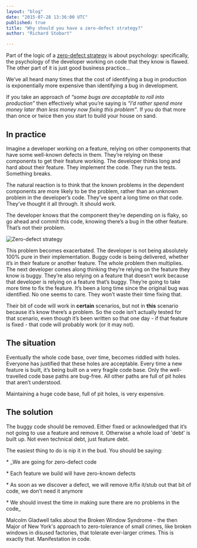 ```yaml
---
layout: "blog"
date: "2015-07-28 13:36:00 UTC"
published: true
title: "Why should you have a zero-defect strategy?"
author: "Richard Stobart"

---
```


Part of the logic of a [zero-defect strategy](https://en.wikipedia.org/wiki/Zero\_Defects) is about psychology: specifically, the psychology of the developer working on code that they know is flawed. The other part of it is just good business practice...  
  We’ve all heard many times that the cost of identifying a bug in production is exponentially more expensive than identifying a bug in development.  
  If you take an approach of _“some bugs are acceptable to roll into production”_ then effectively what you’re saying is _“I’d rather spend more money later than less money now fixing this problem”_. If you do that more than once or twice then you start to build your house on sand.

## In practice
 Imagine a developer working on a feature, relying on other components that have some well-known defects in them. They’re relying on these components to get their feature working. The developer thinks long and hard about their feature. They implement the code. They run the tests. Something breaks.  
  The natural reaction is to think that the known problems in the dependent components are more likely to be the problem, rather than an unknown problem in the developer’s code. They’ve spent a long time on that code. They’ve thought it all through. It should work.  
  The developer knows that the component they’re depending on is flaky, so go ahead and commit this code, knowing there’s a bug in the other feature. That’s not their problem.  

![Zero-defect strategy](http://bit.ly/1gUUeg3)

  This problem becomes exacerbated. The developer is not being absolutely 100% pure in their implementation. Buggy code is being delivered, whether it’s in their feature or another feature. The whole problem then multiplies. The next developer comes along thinking they’re relying on the feature they know is buggy. They’re also relying on a feature that doesn’t work because that developer is relying on a feature that’s buggy. They’re going to take more time to fix the feature. It’s been a long time since the original bug was identified. No one seems to care. They won’t waste their time fixing that.  
  Their bit of code will work in **certain** scenarios, but not in **this** scenario because it’s know there’s a problem. So the code isn’t actually tested for that scenario, even though it’s been written so that one day - if that feature is fixed - that code will probably work (or it may not).  
  

## The situation
 Eventually the whole code base, over time, becomes riddled with holes. Everyone has justified that these holes are acceptable. Every time a new feature is built, it’s being built on a very fragile code base. Only the well-travelled code base paths are bug-free. All other paths are full of pit holes that aren’t understood.  
  Maintaining a huge code base, full of pit holes, is very expensive.  
  

## The solution
 The buggy code should be removed. Either fixed or acknowledged that it’s not going to use a feature and remove it. Otherwise a whole load of 'debt' is built up. Not even technical debt, just feature debt.  
  
 The easiest thing to do is nip it in the bud. You should be saying:  
  \* _We are going for zero-defect code  
 \* Each feature we build will have zero-known defects  
 \* As soon as we discover a defect, we will remove it/fix it/stub out that bit of code, we don’t need it anymore  
 \* We should invest the time in making sure there are no problems in the code_    
  Malcolm Gladwell talks about the Broken Window Syndrome - the then Major of New York's approach to zero-tolerance of small crimes, like broken windows in disused factories, that tolerate ever-larger crimes. This is exactly that. Manifestation in code.
